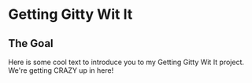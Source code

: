 Getting Gitty Wit It
==============

## The Goal

Here is some cool text to introduce you to my Getting Gitty Wit It project.  We're getting CRAZY up in here!